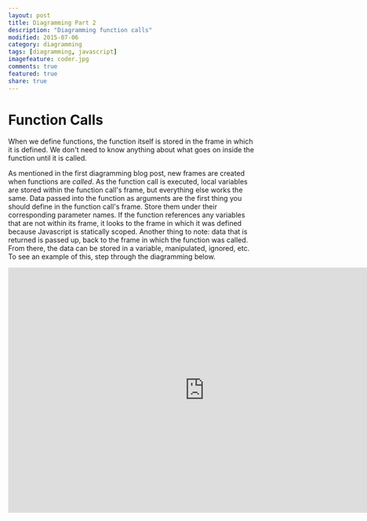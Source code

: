 ```yaml
---
layout: post
title: Diagramming Part 2
description: "Diagramming function calls"
modified: 2015-07-06
category: diagramming
tags: [diagramming, javascript]
imagefeature: coder.jpg
comments: true
featured: true
share: true
---
```


# Function Calls
When we define functions, the function itself is stored in the frame in which it is defined. We
don't need to know anything about what goes on inside the function until it is called.

As mentioned in the first diagramming blog post, new frames are created when functions are *called*. 
As the function call is executed, local variables are stored within the function call's frame, but
everything else works the same. Data passed into the function as arguments are the first thing you
should define in the function call's frame. Store them under their corresponding parameter names. If
the function references any variables that are not within its frame, it looks to the frame in
which it was defined because Javascript is statically scoped. Another thing to note: data that is
returned is passed up, back to the frame in which the function was called. From there, the data can
be stored in a variable, manipulated, ignored, etc. To see an example of this, step
through the diagramming below.

<div align="center"><iframe width="800" height="500" frameborder="0" src="http://pythontutor.com/iframe-embed.html#code=var+str+%3D+%22static%22%0Afunction+f(%29%7B%0A++++return+str%3B%0A%7D%0Afunction+g(str%29%7B%0A++++return+f(%29%3B%0A%7D%0Avar+result+%3D+g(%22dynamic%22%29%3B&origin=opt-frontend.js&cumulative=false&heapPrimitives=false&textReferences=false&py=js&rawInputLstJSON=%5B%5D&curInstr=0&codeDivWidth=350&codeDivHeight=400"> </iframe></div>


